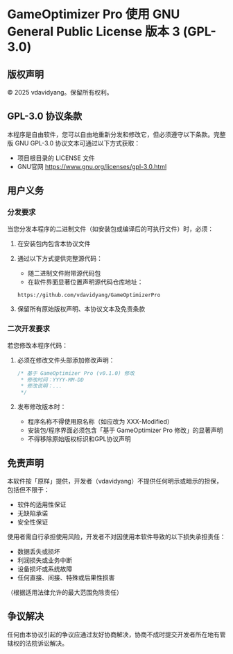 # GameOptimizer Pro 使用 GNU General Public License 版本 3 (GPL-3.0)

## 版权声明

© 2025 vdavidyang。保留所有权利。

## GPL-3.0 协议条款

本程序是自由软件，您可以自由地重新分发和修改它，但必须遵守以下条款。完整版 GNU GPL-3.0 协议文本可通过以下方式获取：

- 项目根目录的 LICENSE 文件
- GNU官网 https://www.gnu.org/licenses/gpl-3.0.html

## 用户义务

### 分发要求

当您分发本程序的二进制文件（如安装包或编译后的可执行文件）时，必须：

1. 在安装包内包含本协议文件

2. 通过以下方式提供完整源代码：

   - 随二进制文件附带源代码包
   - 在软件界面显著位置声明源代码仓库地址：

   ```markdown
   https://github.com/vdavidyang/GameOptimizerPro
   ```

3. 保留所有原始版权声明、本协议文本及免责条款

### 二次开发要求

若您修改本程序代码：

1. 必须在修改文件头部添加修改声明：

   ```cpp
   /* 基于 GameOptimizer Pro (v0.1.0) 修改
    * 修改时间：YYYY-MM-DD
    * 修改说明：... 
    */
   ```

2. 发布修改版本时：

   - 程序名称不得使用原名称（如应改为 XXX-Modified）
   - 安装包/程序界面必须包含「基于 GameOptimizer Pro 修改」的显著声明
   - 不得移除原始版权标识和GPL协议声明

## 免责声明

本软件按「原样」提供，开发者（vdavidyang）不提供任何明示或暗示的担保，包括但不限于：

- 软件的适用性保证
- 无缺陷承诺
- 安全性保证

使用者需自行承担使用风险，开发者不对因使用本软件导致的以下损失承担责任：

- 数据丢失或损坏
- 利润损失或业务中断
- 设备损坏或系统故障
- 任何直接、间接、特殊或后果性损害

（根据适用法律允许的最大范围免除责任）

## 争议解决

任何由本协议引起的争议应通过友好协商解决，协商不成时提交开发者所在地有管辖权的法院诉讼解决。